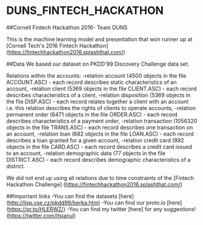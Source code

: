 # DUNS_FINTECH_HACKATHON
##Cornell Fintech Hackathon 2016- Team DUNS


This is the machine learning model and presentation that won runner up at [Cornell Tech's 2016 Fintech Hackathon] (https://fintechhackathon2016.splashthat.com/)


##Data
We based our dataset on PKDD'99 Discovery Challenge data set.

Relations within the accounts:
-relation account (4500 objects in the file ACCOUNT.ASC) - each record describes static characteristics of an account,
-relation client (5369 objects in the file CLIENT.ASC) - each record describes characteristics of a client,
-relation disposition (5369 objects in the file DISP.ASC) - each record relates together a client with an account i.e. this relation describes the rights of clients to operate accounts,
-relation permanent order (6471 objects in the file ORDER.ASC) - each record describes characteristics of a payment order,
-relation transaction (1056320 objects in the file TRANS.ASC) - each record describes one transaction on an account,
-relation loan (682 objects in the file LOAN.ASC) - each record describes a loan granted for a given account,
-relation credit card (892 objects in the file CARD.ASC) - each record describes a credit card issued to an account,
-relation demographic data (77 objects in the file DISTRICT.ASC) - each record describes demographic characteristics of a district.

We did not end up using all relations due to time constraints of the [Fintech Hackathon Challenge] (https://fintechhackathon2016.splashthat.com/)


##Important links
-You can find the datasets [here] (http://lisp.vse.cz/pkdd99/berka.htm) 
-You can find our proto.io [here] (https://pr.to/HLERWZ/)
-You can find my twitter [here] for any suggestions! (https://twitter.com/itsjanul)